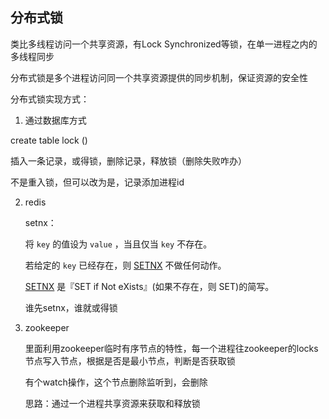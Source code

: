 ## 分布式锁

类比多线程访问一个共享资源，有Lock Synchronized等锁，在单一进程之内的多线程同步

分布式锁是多个进程访问同一个共享资源提供的同步机制，保证资源的安全性





分布式锁实现方式：

1. 通过数据库方式

create  table lock  ()

插入一条记录，或得锁，删除记录，释放锁（删除失败咋办）

不是重入锁，但可以改为是，记录添加进程id

2. redis

   setnx：

   将 `key` 的值设为 `value` ，当且仅当 `key` 不存在。

   若给定的 `key` 已经存在，则 [SETNX](http://redisdoc.com/string/setnx.html#setnx) 不做任何动作。

   [SETNX](http://redisdoc.com/string/setnx.html#setnx) 是『SET if Not eXists』(如果不存在，则 SET)的简写。

   谁先setnx，谁就或得锁

3. zookeeper

   里面利用zookeeper临时有序节点的特性，每一个进程往zookeeper的locks节点写入节点，根据是否是最小节点，判断是否获取锁

   有个watch操作，这个节点删除监听到，会删除

   思路：通过一个进程共享资源来获取和释放锁

